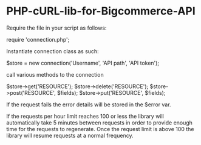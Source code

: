 PHP-cURL-lib-for-Bigcommerce-API
================================

Require the file in your script as follows:

require 'connection.php';

Instantiate connection class as such:

$store = new connection('Username', 'API path', 'API token');

call various methods to the connection

$store->get('RESOURCE');
$store->delete('RESOURCE');
$store->post('RESOURCE', $fields);
$store->put('RESOURCE', $fields);

If the request fails the error details will be stored in the $error var.

If the requests per hour limit reaches 100 or less the library will automatically take 5 minutes between requests in order to provide enough
time for the requests to regenerate.  Once the request limit is above 100 the library will resume requests at a normal frequency.

